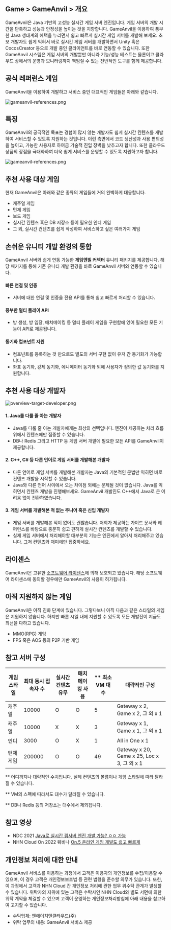 ## Game > GameAnvil > 개요

GameAvnil은 Java 기반의 고성능 실시간 게임 서버 엔진입니다. 게임 서버의 개발 시간을 단축하고 성능과 안정성을 높이는 것을 지향합니다. GameAnvil을 이용하여 풍부한 Java 생태계의 혜택을 누리면서 쉽고 빠르게 실시간 게임 서버를 개발해 보세요. 초보 개발자도 쉽게 익혀서 바로 실시간 게임 서버를 개발하면서 Unity 혹은 CocosCreator 등으로 개발 중인 클라이언트를 바로 연동할 수 있습니다.  또한 GameAnvil 시스템은 게임 서버의 개발뿐만 아니라 기능/성능 테스트는 물론이고 클라우드 상에서의 운영과 모니터링까지 책임질 수 있는 전반적인 도구를 함께 제공합니다.

## 공식 레퍼런스 게임

GameAnvil을 이용하여 개발하고 서비스 중인 대표적인 게임들은 아래와 같습니다.

![gameanvil-references.png](https://static.toastoven.net/prod_gameanvil/images/gameanvil-references.png)
## 특징
GameAnvil의 궁극적인 목표는 경험이 많지 않는 개발자도 쉽게 실시간 컨텐츠를 개발하여 서비스할 수 있도록 지원하는 것입니다. 이런 측면에서 코드 생산성과 사용 편의성을 높이고, 가능한 사용자로 하여금 기술적 진입 장벽을 낮추고자 합니다. 또한 클라우드 상품의 장점을 극대화하여 더욱 쉽게 서비스를 운영할 수 있도록 지원하고자 합니다.

![gameanvil-references.png](https://static.toastoven.net/prod_gameanvil/images/overview-features.png)

## 추천 사용 대상 게임

현재 GameAnvil은 아래와 같은 종류의 게임들에 거의 완벽하게 대응합니다.

* 캐주얼 게임
* 턴제 게임
* 보드 게임
* 실시간 컨텐츠 혹은 DB 저장소 등이 필요한 인디 게임
* 그 외, 실시간 컨텐츠를 쉽게 작성하여 서비스하고 싶은 여러가지 게임


## 손쉬운 유니티 개발 환경의 통합

GameAnvil 서버와 쉽게 연동 가능한  **게임엔빌 커넥터** 유니티 패키지를 제공합니다. 해당 패키지를 통해 기존 유니티 개발 환경을 바로 GameAnvil 서버와 연동할 수 있습니다.

#### 빠른 연결 및 인증
* 서버에 대한 연결 및 인증을 전용 API를 통해 쉽고 빠르게 처리할 수 있습니다.

#### 풍부한 멀티 플레이 API
* 방 생성, 방 입장, 매치메이킹 등 멀티 플레이 게임을 구현함에 있어 필요한 모든 기능이 API로 제공됩니다.

#### 동기화 컴포넌트 지원
* 컴포넌트를 등록하는 것 만으로도 별도의 서버 구현 없이 유저 간 동기화가 가능합니다.
* 좌표 동기화, 강체 동기화, 에니메이터 동기화 외에 사용자가 정의한 값 동기화를 지원합니다.

## 추천 사용 대상 개발자

![overview-target-developer.png](https://static.toastoven.net/prod_gameanvil/images/overview-target-developer.png)


#### 1. **Java**를 다룰 줄 아는 개발자

* Java를 다룰 줄 아는 개발자에게는 최상의 선택입니다. 엔진이 제공하는 처리 흐름 위에서 컨텐츠에만 집중할 수 있습니다.
* DB나 Redis 그리고 HTTP 등 게임 서버 개발에 필요한 모든 API를 GameAnvil이 제공합니다.

#### 2. **C++, C#** 등 다른 언어로 게임 서버를 개발해본 개발자

* 다른 언어로 게임 서버를 개발해본 개발자는 Java의 기본적인 문법만 익히면 바로 컨텐츠 개발을 시작할 수 있습니다.
* Java와 다른 언어 사이에서 오는 차이점 외에는 문제될 것이 없습니다. Java를 익히면서 컨텐츠 개발을 진행해보세요. GameAnvil 개발진도 C++에서 Java로 큰 어려움 없이 전환하였습니다.

#### 3. **게임 서버를 개발해본 적 없는 주니어 혹은 신입 개발자**

* 게임 서버를 개발해본 적이 없어도 괜찮습니다. 저희가 제공하는 가이드 문서와 레퍼런스를 바탕으로 충분히 쉽고 편하게 실시간 컨텐츠를 개발할 수 있습니다.
* 실제 게임 서버에서 처리해야할 대부분의 기능은 엔진에서 알아서 처리해주고 있습니다. 그저 컨텐츠와 재미에만 집중하세요.


## 라이센스

GameAnvil은 고유한 [소프트웨어 라이센스](https://gameplatform.toast.com/kr/services/gameanvil/license)에 의해 보호되고 있습니다. 해당 소프트웨어 라이센스에 동의할 경우에만 GameAnvil의 사용이 허가됩니다.

## 아직 지원하지 않는 게임

GameAnvil은 아직 진화 단계에 있습니다. 그렇다보니 아직 다음과 같은 스타일의 게임은 지원하지 않습니다. 하지만 빠른 시일 내에 지원할 수 있도록 모든 개발진이 지금도 최선을 다하고 있습니다.

* MMO(RPG) 게임
* FPS 혹은 AOS 등의 P2P 기반 게임

## 참고 서버 구성

| 게임 스타일 | 최대 동시 접속자 수 | 실시간 컨텐츠 유무 | 매치메이킹 사용 | ** 최소 VM 대수 | 대략적인 구성                               |
| ----------- | ------------------- | ------------------ | --------------- | --------------- | ------------------------------------------- |
| 캐주얼      | 10000               | O                  | O               | 5               | Gateway x 2, Game x 2, 그 외 x 1            |
| 캐주얼      | 10000               | X                  | X               | 3               | Gateway x 1, Game x 1, 그 외 x 1            |
| 인디        | 3000                | O                  | X               | 1               | All in One x 1                              |
| 턴제 게임   | 200000              | O                  | O               | 49              | Gateway x 20, Game x 25, Loc x 3, 그 외 x 1 |

** 어디까지나 대략적인 수치입니다. 실제 컨텐츠의 볼륨이나 게임 스타일에 따라 달라질 수 있습니다.

** VM의 스펙에 따라서도 대수가 달라질 수 있습니다. 

** DB나 Redis 등의 저장소는 대수에서 제외됩니다.

## 참고 영상

* NDC 2021 [Java로 실시간 겜서버 엔진 개발 가능? ㅇㅇ 가능](https://youtu.be/kQyu5pAChcA)
* NHN Cloud On 2022 웨비나 [On.5 온라인 게임 개발도 쉽고 빠르게](https://cloudon.nhn.com/webinar_past?idx=6)

## 개인정보 처리에 대한 안내

GameAnvil 서비스를 이용하는 과정에서 고객은 이용자의 개인정보를 수집/이용할 수 있으며, 이 경우 고객은 개인정보보호법 등 관련 법령을 준수할 의무가 있습니다.
또한, 이 과정에서 고객과 NHN Cloud 간 개인정보 처리에 관한 업무 위수탁 관계가 발생할 수 있습니다. 위탁자의 지위에 있는 고객은 수탁사인 NHN Cloud와 별도 서면에 의한 위탁 계약을 체결할 수 있으며 고객이 운영하는 개인정보처리방침에 아래 내용을 참고하여 고지할 수 있습니다.

* 수탁업체: 엔에이치엔클라우드(주)
* 위탁 업무의 내용: GameAnvil 서비스 제공